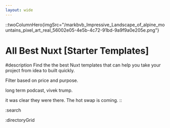 ```yaml
---
layout: wide
---
```


::twoColumnHero{imgSrc="/markbvb_Impressive_Landscape_of_alpine_mountains_pixel_art_real_56002e05-4e5b-4c72-91bd-9a9f9a0e205e.png"}
# All Best Nuxt [Starter Templates] 

#description
Find the the best Nuxt templates that can help you take your project from idea to built quickly.

Filter based on price and purpose.

long term podcast, vivek trump.

it was clear they were there. The hot swap is coming.
::

:search

:directoryGrid
